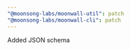 ```yaml
---
"@moonsong-labs/moonwall-util": patch
"@moonsong-labs/moonwall-cli": patch
---
```


Added JSON schema
